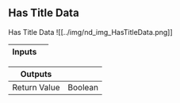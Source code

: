 ## Has Title Data
Has Title Data
![[../img/nd_img_HasTitleData.png]]

|Inputs||
|--|--|

|Outputs||
|--|--|
| Return Value | Boolean |
